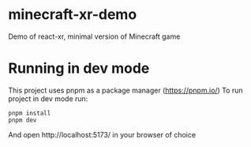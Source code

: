 # minecraft-xr-demo
Demo of react-xr, minimal version of Minecraft game 
# Running in dev mode
This project uses pnpm as a package manager (https://pnpm.io/)
To run project in dev mode run:

```
pnpm install
pnpm dev
```
And open http://localhost:5173/ in your browser of choice
